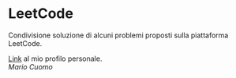 # LeetCode
Condivisione soluzione di alcuni problemi proposti sulla piattaforma LeetCode.

[Link](https://leetcode.com/mariocuomo/) al mio profilo personale.<br>
_Mario Cuomo_
